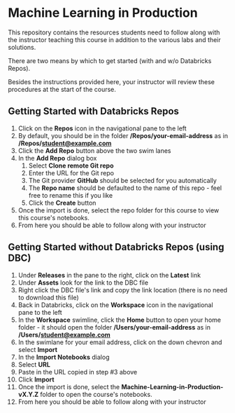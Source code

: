 # Machine Learning in Production
This repository contains the resources students need to follow along with the instructor teaching this course in addition to the various labs and their solutions.

There are two means by which to get started (with and w/o Databricks Repos).

Besides the instructions provided here, your instructor will review these procedures at the start of the course.

## Getting Started with Databricks Repos
1. Click on the **Repos** icon in the navigational pane to the left
2. By default, you should be in the folder **/Repos/your-email-address** as in **/Repos/student@example.com**
3. Click the **Add Repo** button above the two swim lanes
4. In the **Add Repo** dialog box
   1. Select **Clone remote Git repo**
   2. Enter the URL for the Git repo
   3. The Git provider **GitHub** should be selected for you automatically
   4. The **Repo name** should be defaulted to the name of this repo - feel free to rename this if you like
   5. Click the **Create** button
5. Once the import is done, select the repo folder for this course to view this course's notebooks.
6. From here you should be able to follow along with your instructor

## Getting Started without Databricks Repos (using DBC)
1. Under **Releases** in the pane to the right, click on the **Latest** link
2. Under **Assets** look for the link to the DBC file
3. Right click the DBC file's link and copy the link location (there is no need to download this file)
4. Back in Databricks, click on the **Workspace** icon in the navigational pane to the left
5. In the **Workspace** swimline, click the **Home** button to open your home folder - it should open the folder **/Users/your-email-address** as in **/Users/student@example.com**
6. In the swimlane for your email address, click on the down chevron and select **Import**
7. In the **Import Notebooks** dialog
  1. Select **URL**
  2. Paste in the URL copied in step #3 above
  3. Click **Import**
10. Once the import is done, select the **Machine-Learning-in-Production-vX.Y.Z** folder to open the course's notebooks.
11. From here you should be able to follow along with your instructor
